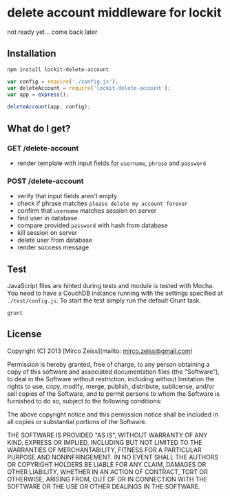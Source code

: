# delete account middleware for lockit

not ready yet .. come back later

## Installation

`npm install lockit-delete-account`

```js
var config = require('./config.js');
var deleteAccount = require('lockit-delete-account');
var app = express();

deleteAccount(app, config);
```

## What do I get?

### GET /delete-account

 - render template with input fields for `username`, `phrase` and `password`

### POST /delete-account

 - verify that input fields aren't empty
 - check if phrase matches `please delete my account forever`
 - confirm that `username` matches session on server
 - find user in database
 - compare provided `password` with hash from database
 - kill session on server
 - delete user from database
 - render success message

## Test

JavaScript files are hinted during tests and module is tested with Mocha. You need to have a CouchDB instance running 
with the settings specified at `./test/config.js`. To start the test simply run the default Grunt task.

`grunt`

## License

Copyright (C) 2013 [Mirco Zeiss](mailto: mirco.zeiss@gmail.com)

Permission is hereby granted, free of charge, to any person obtaining a copy of this software and associated documentation files (the "Software"), to deal in the Software without restriction, including without limitation the rights to use, copy, modify, merge, publish, distribute, sublicense, and/or sell copies of the Software, and to permit persons to whom the Software is furnished to do so, subject to the following conditions:

The above copyright notice and this permission notice shall be included in all copies or substantial portions of the Software.

THE SOFTWARE IS PROVIDED "AS IS", WITHOUT WARRANTY OF ANY KIND, EXPRESS OR IMPLIED, INCLUDING BUT NOT LIMITED TO THE WARRANTIES OF MERCHANTABILITY, FITNESS FOR A PARTICULAR PURPOSE AND NONINFRINGEMENT. IN NO EVENT SHALL THE AUTHORS OR COPYRIGHT HOLDERS BE LIABLE FOR ANY CLAIM, DAMAGES OR OTHER LIABILITY, WHETHER IN AN ACTION OF CONTRACT, TORT OR OTHERWISE, ARISING FROM, OUT OF OR IN CONNECTION WITH THE SOFTWARE OR THE USE OR OTHER DEALINGS IN THE SOFTWARE.